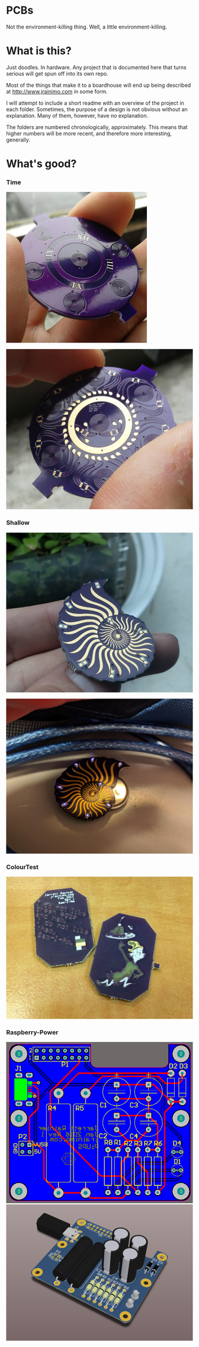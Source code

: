 # PCBs
Not the environment-killing thing. Well, a little environment-killing.


# What is this?
Just doodles. In hardware. Any project that is documented here that turns serious will get spun off into its own repo.

Most of the things that make it to a boardhouse will end up being described at http://www.jrainimo.com in some form.

I will attempt to include a short readme with an overview of the project in each folder. Sometimes, the purpose of a design is not obvious without an explanation. Many of them, however, have no explanation.

The folders are numbered chronologically, approximately. This means that higher numbers will be more recent, and therefore more interesting, generally.

# What's good?




### Time


![TimePCB1](20-Time/PCB1.PNG)


![TimePCB2](20-Time/PCB2.PNG)


### Shallow


![ShallowPhys](17-Shallow/build/physical.png)


![ShallowAssembled](17-Shallow/build/assembled.png)


### ColourTest

![ColourTest](13-ColourTest/Sam-I-Am-Phys-768x583.jpg)


### Raspberry-Power

![RasPiPower2](09-Raspberry-Power/UPS2.PNG)![RasPiPower3](9-Raspberry-Power/UPS3.PNG)


